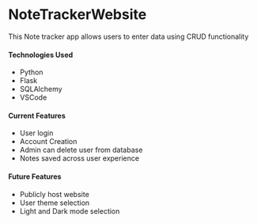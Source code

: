 # NoteTrackerWebsite
This Note tracker app allows users to enter data using CRUD functionality

#### Technologies Used
- Python
- Flask
- SQLAlchemy
- VSCode


#### Current Features
- User login
- Account Creation
- Admin can delete user from database
- Notes saved across user experience


#### Future Features
- Publicly host website
- User theme selection
- Light and Dark mode selection



